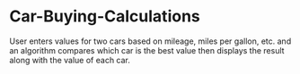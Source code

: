# Car-Buying-Calculations
User enters values for two cars based on mileage, miles per gallon, etc. and an algorithm compares which car is the best value then displays the result along with the value of each car.
